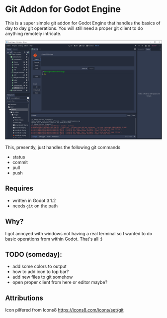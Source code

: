Git Addon for Godot Engine
==========================

This is a super simple git addon for Godot Engine that handles the basics
of day to day git operations. You will still need a proper git client to do
anything remotely intricate.

![screenshot](github/git_addon_screen.png)

This, presently, just handles the following git commands

- status
- commit
- pull
- push

Requires
--------

- written in Godot 3.1.2
- needs `git` on the path

Why?
----

I got annoyed with windows not having a real terminal so I wanted to do 
basic operations from within Godot. That's all :)

TODO (someday):
---------------

- add some colors to output
- how to add icon to top bar?
- add new files to git somehow
- open proper client from here or editor maybe?

Attributions
------------

Icon pilfered from Icons8 https://icons8.com/icons/set/git


